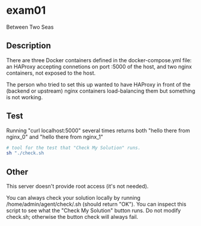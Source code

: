 # exam01

Between Two Seas

## Description

There are three Docker containers defined in the docker-compose.yml file: an HAProxy accepting connetions on port :5000 of the host, and two nginx containers, not exposed to the host.

The person who tried to set this up wanted to have HAProxy in front of the (backend or upstream) nginx containers load-balancing them but something is not working.

## Test

Running "curl localhost:5000" several times returns both "hello there from nginx_0" and "hello there from nginx_1"

```sh
# tool for the test that "Check My Solution" runs.
sh "./check.sh
```

## Other

This server doesn't provide root access (it's not needed).

You can always check your solution locally by running /home/admin/agent/check/.sh (should return "OK"). You can inspect this script to see what the "Check My Solution" button runs. Do not modify check.sh; otherwise the button check will always fail.
